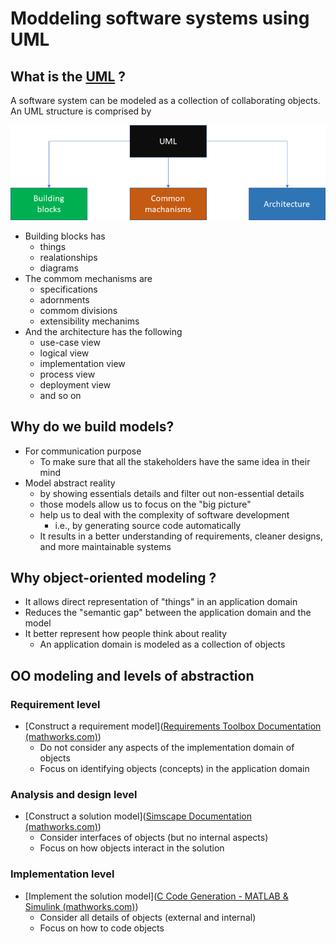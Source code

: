 # Moddeling software systems using UML

## What is the [UML](https://www.tutorialspoint.com/uml/index.htm) ?

A software system can be modeled as a collection of collaborating objects. An UML structure is comprised by

![Uml structure diagram](assets/images/uml-structure-diagram.png)

* Building blocks has
  * things
  * realationships
  * diagrams
* The commom mechanisms are
  * specifications
  * adornments
  * commom divisions
  * extensibility mechanims
* And the architecture has the following
  * use-case view
  * logical view
  * implementation view
  * process view
  * deployment view
  * and so on

## Why do we build models?

* For communication purpose
  * To make sure that all the stakeholders have the same idea in their mind
* Model abstract reality
  * by showing essentials details and filter out non-essential details
  * those models allow us to focus on the "big picture"
  * help us to deal with the complexity of software development
    * i.e., by generating source code automatically
  * It results in a better understanding of requirements, cleaner designs, and more maintainable systems

## Why object-oriented modeling ?

* It allows direct representation of "things" in an application domain
* Reduces the "semantic gap" between the application domain and the model
* It better represent how people think about reality
  * An application domain is modeled as a collection of objects

## OO modeling and levels of abstraction

### Requirement level

* [Construct a requirement model]([Requirements Toolbox Documentation (mathworks.com)](https://www.mathworks.com/help/slrequirements/))
  * Do not consider any aspects of the implementation domain of objects
  * Focus on identifying objects (concepts) in the application domain

### Analysis and design level

* [Construct a solution model]([Simscape Documentation (mathworks.com)](https://www.mathworks.com/help/physmod/simscape/))
  * Consider interfaces of objects (but no internal aspects)
  * Focus on how objects interact in the solution

### Implementation level

* [Implement the solution model]([C Code Generation - MATLAB & Simulink (mathworks.com)](https://www.mathworks.com/help/dsp/c-code-generation.html?s_tid=CRUX_lftnav))
  * Consider all details of objects (external and internal)
  * Focus on how to code objects

